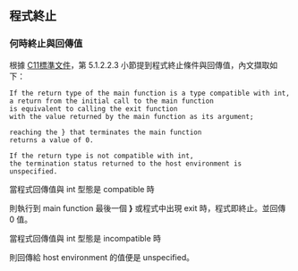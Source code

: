 ## 程式終止

### 何時終止與回傳值

根據 [C11標準文件](http://www.open-std.org/jtc1/sc22/wg14/www/docs/n1570.pdf)，第 5.1.2.2.3 小節提到程式終止條件與回傳值，內文擷取如下：

```
If the return type of the main function is a type compatible with int, 
a return from the initial call to the main function 
is equivalent to calling the exit function 
with the value returned by the main function as its argument; 

reaching the } that terminates the main function 
returns a value of 0. 

If the return type is not compatible with int, 
the termination status returned to the host environment is unspecified.
```

當程式回傳值與 int 型態是 compatible 時

則執行到 main function 最後一個 __}__ 或程式中出現 exit 時，程式即終止。並回傳 0 值。

當程式回傳值與 int 型態是 incompatible 時

則回傳給 host environment 的值便是 unspecified。

